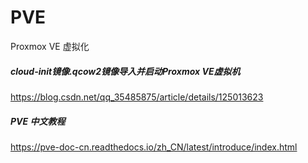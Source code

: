 # PVE
Proxmox VE 虚拟化


##### cloud-init镜像.qcow2镜像导入并启动Proxmox VE虚拟机
https://blog.csdn.net/qq_35485875/article/details/125013623

##### PVE 中文教程
https://pve-doc-cn.readthedocs.io/zh_CN/latest/introduce/index.html
